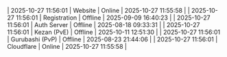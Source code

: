 | 2025-10-27 11:56:01 | Website | Online | 2025-10-27 11:55:58 |
| 2025-10-27 11:56:01 | Registration | Offline | 2025-09-09 16:40:23 |
| 2025-10-27 11:56:01 | Auth Server | Offline | 2025-08-18 09:33:31 |
| 2025-10-27 11:56:01 | Kezan (PvE) | Offline | 2025-10-11 12:51:30 |
| 2025-10-27 11:56:01 | Gurubashi (PvP) | Offline | 2025-08-23 21:44:06 |
| 2025-10-27 11:56:01 | Cloudflare | Online | 2025-10-27 11:55:58 |
